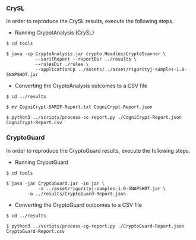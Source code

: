 ### CrySL

In order to reproduce the CrySL results, execute the following steps.

   * Running CrypotAnalysis (CrySL) 

```{shell}
$ cd tools

$ java -cp CryptoAnalysis.jar crypto.HeadlessCryptoScanner \
           --sarifReport --reportDir ../results \
           --rulesDir ./rules \
           --applicationCp ../assets/../asset/rigorityj-samples-1.0-SNAPSHOT.jar
```

   * Converting the CryptoAnalysis outcomes to a CSV file

```{shell}
$ cd ../results

$ mv CogniCrypt-SARIF-Report.txt CogniCrypt-Report.json

$ python3 ../scripts/process-cc-report.py ./CogniCrypt-Report.json CogniCrypt-Report.csv

```


### CryptoGuard

In order to reproduce the CryptoGuard results, execute the following steps.

   * Running CrypotGuard

```{shell}
$ cd tools

$ java -jar CryptoGuard.jar -in jar \
            -s ../asset/rigorityj-samples-1.0-SNAPSHOT.jar \
	    -o ../results/CryptoGuard-Report.json
```

   * Converting the CryptoGuard outcomes to a CSV file

```{shell}
$ cd ../results

$ python3 ../scripts/process-cg-report.py ./CryptoGuard-Report.json CryptoGuard-Report.csv
```
